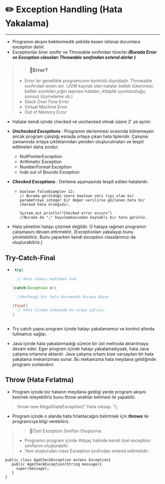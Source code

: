 # ✏️ Exception Handling (Hata Yakalama)

-----------------------------------------------
* Programın akışını beklenmedik şekilde kesen istisnai durumlara exception denir.
* Exceptionlar birer sınıftır ve Throwable sınıfından türerler.***(Burada Error ve Exception classları Throwable sınıfından extend alırlar )***

>> ### 🎯Error?
> * Error ler genellikle programcının kontrolü dışındadır. Throwable sınıfından exten alır.
>   (JVM kaynalı olan hatalar bellek tükenmesi, bellek sızıntıları,yığın taşması hataları, kitaplık uyumsuzluğu, sonsuz özyineleme vb.)
>  * Stack Over Flow Error
>  * Virtual Machine Error
>  * Out of Memory Error
* Hatalar kendi içinde checked  ve unchecked olmak üzere 2' ye ayrılır.


* ***Unchecked Exceptions*** : Programın derlenmesi sırasında bilinemeyen ancak program çalıştığı esnada ortaya çıkan hata tipleridir. Çalışma zamanında ortaya çıktıklarından yeniden oluşturulmaları ve tespit edilmeleri daha zordur.
    * NullPointerException
    * Arithmetic Exception
    * NumberFormat Exception
    * Inde out of Bounds Exception

* ***Checked Exceptions*** : Derleme aşamasında tespit edilen hatalardır.
    * ```
      boolean falseExample= 12;
      // Burada görüldüğü üzere boolean veri tipi olan bir parametreye integer bir değer verilirse gözlenen hata bir checked hata örneğidir. 
      
      System.out.println("Checked error occurs")
      //Burada da ";" koyulmamasından kaynaklı bir hata görürüz.
      ```
      
* Hata yönetimi hatayı çözmek değildir. O hataya rağmen programın çalışmasını devam ettirmektir.
(Exceptionları yakalayıp bunu yönetebiliriz. Bunu yaparken kendi exception classlarımızı da oluşturabiliriz.)

## Try-Catch-Final
  * ```java
     try{
    
      // Hata olması muhtemel kod
    
    }catch(Exception e){
    
      //Herhangi bir hata durumunda buraya düşer
    
    }final{
      // Hata olsada olmasada bu scope çalışır. 
    }
   
    ```
    
* Try catch yapısı program içinde hatayı yakalamamızı ve kontrol altında tutmamızı sağlar.
* Java içinde hata yakalanmadığı sürece bir üst methoda aktarılmaya devam eder. Eger program içinde hatayı yakalamadıysak, hata Java çalışma ortamına aktarılır. Java çalışma ortamı bize varsayılan bir hata yakalama mekanizması sunar. Bu mekanizma hata meydana geldiğinde programı sonlandırır. 

## Throw (Hata Fırlatma)

* Program içinde biz hatanın meydana geldigi yerde program akışını kesmek isteyebiliriz bunu throw anahtar kelimesi ile yapabilir.

>throw new IllegalStateException(" Hata mesajı. ");

* Program içinde o alanda hata fırlatılacağını belirtmek için ***throws*** ile programcıya  bilgi verebiliriz. 
>>🎯Özel Exception Sınıfları Oluşturma
> * Programcı program içinde ihtiyaç halinde kendi özel exception sınıflarını oluşturabilir. 
> * Yeni oluşturulan class Exception sınıfından extend edilmelidir.

```
public class AgeCheckException extens Exception{
   public AgeCheckException(String message){
     super(message);
   }
}
```



